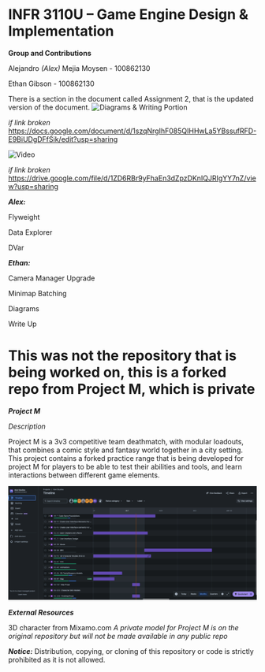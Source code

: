 # INFR 3110U – Game Engine Design & Implementation

**Group and Contributions**

Alejandro *(Alex)* Mejia Moysen - 100862130

Ethan Gibson - 100862130


There is a section in the document called Assignment 2, that is the updated version of the document.
![Diagrams & Writing Portion](https://docs.google.com/document/d/1szqNrgIhF085QIHHwLa5YBssufRFD-E9BiUDgDFfSik/edit?usp=sharing)

*if link broken*
https://docs.google.com/document/d/1szqNrgIhF085QIHHwLa5YBssufRFD-E9BiUDgDFfSik/edit?usp=sharing


![Video](https://drive.google.com/file/d/1ZD6RBr9yFhaEn3dZpzDKnIQJRIgYY7nZ/view?usp=sharing)

*if link broken*
https://drive.google.com/file/d/1ZD6RBr9yFhaEn3dZpzDKnIQJRIgYY7nZ/view?usp=sharing

***Alex:***

Flyweight

Data Explorer

DVar


***Ethan:***

Camera Manager Upgrade

Minimap Batching

Diagrams

Write Up


This was not the repository that is being worked on, this is a forked repo from Project M, which is private
=
***Project M***

*Description*

Project M is a 3v3 competitive team deathmatch, with modular loadouts, that combines a comic style and fantasy world together in a city setting.
This project contains a forked practice range that is being developed for project M for players to be able to test their abilities and tools, and learn interactions between different game elements.

![Jira Timeline](https://github.com/alex-memo/ProjectM-Assignment1/blob/main/JiraTimeline.png?raw=true)

***External Resources***

3D character from Mixamo.com *A private model for Project M is on the original repository but will not be made available in any public repo*

***Notice:*** Distribution, copying, or cloning of this repository or code is strictly prohibited as it is not allowed.
